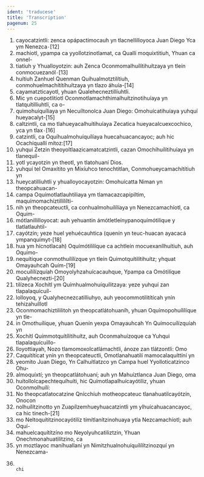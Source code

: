 ```yaml
---
ident: 'traducese'
title: 'Transcription'
pagenum: 25
---
```

1. cayocatzintli: zenca opápactimocauh yn tlacnellilloyoca Juan Diego Yca ym Nenezca۰[12]
2. machiotl, ypampa ca yyollotzinotlamat, ca Qualli moquixtitiuh, Yhuan ca onnel-
3. tiatiuh y Yhualloyotzin: auh Zenca Oconmomalhuílítihuítzaya yn tleín conmocuezanól۰[13]
4. huítiuh Zanhuel Quenman Quíhualmotztilítiuh, conmohuelmachítítíhuítzaya yn tlazo áhuía-[14]
5. cayamatzticayotl, yhuan Qualehecneztillíuhtli.
6. Mic yn cuepotlitiotl Oconmotlamachthimalhuítzinotihuíaya yn tlatquítilliuhtli, ca o-
7. quimohuíquíliaya yn Necuíltonolca Juan Diego: Omohuícatihuíaya yuhquí hueyacalyt-[15]
8. caltzintli, ca mo tlahueyacalhuítihuíaya Zecatica hueyacalcuexcochico, yca yn tlax۰[16]
9. catzintli, ca Oquíhualmohuíquílíaya huecahuacancayoc; auh hic Ocachíquallí mítoz:[17]
10. yuhquí Zetzin theoyoltlaazicamatcatzintli, cazan Omochíhuílítihuíaya yn tlanequil-
11. yotl ycayotzin yn theotl, yn tlatohuaní Dios.
12. yuhquí tel Omaxítito yn Mixíuhco tenochtitlan, Conmohueycamachítítiuh yn
13. hueycatilliuhtli y yhualloyocayotzin: Omohuícatta Niman yn theopcahuacan-
14. campa Oquímotlatlauhtiliaya ym tlamacazcapípiltim, maquímomachíztillílílti-
15. nih yn theopcateuctli, ca conhualmohuílílíaya yn Nenezcamachíotl, ca Oquim-
16. mótlanillilloyocat: auh yehuantin ámótletleínypanoquímótilique y tlatlatlauhtil-
17. cayótzín; yeze huel yehuécauhtica (quenín yn teuc-huacan ayacacá ympanquímyt-[18]
18. hua ym hícnotlacah) Oquímótililíque ca achtleín mocuexanílhuítiuh, auh Oquímo-
19. nequítique conmothuílílízque yn tleín Quimotquítilítihuítz; yhquat Omayauhcah Quím-[19]
20. mocuílílízquíah Omoyolyhzahuícacauhque, Ypampa ca Omótilíque Qualyhecnezti-[20]
21. tilízeca Xochítl ym Químhualmohuíquílitzaya: yeze yuhquí zan tlapalaquícuíl-
22. lolloyoq, y Qualyhecnezcatilliuhyo, auh yeocommotilitítícah ynín tehizahuíllotl
23. Oconmomachiztililitoh yn theopcatlátohuaníh, yhuan Oquímopohuílílíque yn tle-
24. in Omothuílíque, yhuan Quenín yexpa Omayauhcah Yn Químocuílízquíah yn
25. Xochítl Químmotquítílítihuítz, auh Oconmahuízoque ca Yuhqui tlapalaquícuillo-
26. lloyottiayah, Nozo tlamomoxolcatlámachtli, ánoze zan tlátzontli: Omo
27. Caquítítícat ynín yn theopcateuctli, Omotlanahuatilí mamocalaquíttíní yn
28. yeomito Juan Diego, Yn Calhuítlatzco yn Campa huel Yyolloticatzinco Ohu-
29. almoquíxtí; yn theopcatlátohuaní; auh yn Mahuíztlanca Juan Diego, oma
30. huítollolcapechtequíhuíti, hic Químotlapalhuícayótiliz, yhuan Oconmolhuílí:
31. No theopcatlatocatzine Qnícchíuh motheopcateuc tlanahuatilcayótzín, Onocon
32. nolhuílítzinotto yn Zuapílzemhueyhuacatzintli ym ylhuícahuacancayoc, ca hic tinech-[21]
33. mo Neltoquítitzinocayótilíz tímítlanítzinohuaya ytla Nezcamachíotl; auh Oquí-
34. mahuelcaquítítzíno mo Neyolyuhcatiliztzin, Yhuan Onechmonahuatilítzino, ca
35. yn moztlayoc maníhuallaní yn Nimitzhualnohuíquílílítzinozquí yn Nenezcama-
36.                                                                                                                  chi
